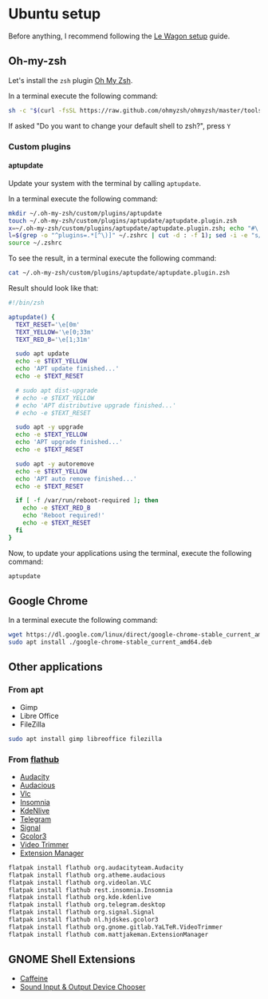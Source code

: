 # Ubuntu setup

Before anything, I recommend following the [Le Wagon setup](https://github.com/lewagon/setup/) guide.

## Oh-my-zsh

Let's install the `zsh` plugin [Oh My Zsh](https://ohmyz.sh/).

In a terminal execute the following command:

```bash
sh -c "$(curl -fsSL https://raw.github.com/ohmyzsh/ohmyzsh/master/tools/install.sh)"
```

If asked "Do you want to change your default shell to zsh?", press `Y`

### Custom plugins

#### aptupdate

Update your system with the terminal by calling `aptupdate`.

In a terminal execute the following command:

```bash
mkdir ~/.oh-my-zsh/custom/plugins/aptupdate
touch ~/.oh-my-zsh/custom/plugins/aptupdate/aptupdate.plugin.zsh
x=~/.oh-my-zsh/custom/plugins/aptupdate/aptupdate.plugin.zsh; echo "#\!/bin/zsh\n\naptupdate() {\n\tTEXT_RESET='\\\e[0m'\n\tTEXT_YELLOW='\\\e[0;33m'\n\tTEXT_RED_B='\\\e[1;31m'\n\n\tsudo apt update\n\techo -e \$TEXT_YELLOW\n\techo 'APT update finished...'\n\techo -e \$TEXT_RESET\n\n\t# sudo apt dist-upgrade\n\t# echo -e \$TEXT_YELLOW\n\t# echo 'APT distributive upgrade finished...'\n\t# echo -e \$TEXT_RESET\n\n\tsudo apt -y upgrade\n\techo -e \$TEXT_YELLOW\n\techo 'APT upgrade finished...'\n\techo -e \$TEXT_RESET\n\n\tsudo apt -y autoremove\n\techo -e \$TEXT_YELLOW\n\techo 'APT auto remove finished...'\n\techo -e \$TEXT_RESET\n\n\tif [ -f /var/run/reboot-required ]; then\n\t\techo -e \$TEXT_RED_B\n\t\techo 'Reboot required!'\n\t\techo -e \$TEXT_RESET\n\tfi\n}\n" >> "${=x}"
l=$(grep -o "^plugins=.*[^\)]" ~/.zshrc | cut -d : -f 1); sed -i -e "s/$l/$l aptupdate/g" ~/.zshrc
source ~/.zshrc
```

To see the result, in a terminal execute the following command:

```bash
cat ~/.oh-my-zsh/custom/plugins/aptupdate/aptupdate.plugin.zsh
```

Result should look like that:

```zsh
#!/bin/zsh

aptupdate() {
  TEXT_RESET='\e[0m'
  TEXT_YELLOW='\e[0;33m'
  TEXT_RED_B='\e[1;31m'

  sudo apt update
  echo -e $TEXT_YELLOW
  echo 'APT update finished...'
  echo -e $TEXT_RESET

  # sudo apt dist-upgrade
  # echo -e $TEXT_YELLOW
  # echo 'APT distributive upgrade finished...'
  # echo -e $TEXT_RESET

  sudo apt -y upgrade
  echo -e $TEXT_YELLOW
  echo 'APT upgrade finished...'
  echo -e $TEXT_RESET

  sudo apt -y autoremove
  echo -e $TEXT_YELLOW
  echo 'APT auto remove finished...'
  echo -e $TEXT_RESET

  if [ -f /var/run/reboot-required ]; then
    echo -e $TEXT_RED_B
    echo 'Reboot required!'
    echo -e $TEXT_RESET
  fi
}

```

Now, to update your applications using the terminal, execute the following command:

```bash
aptupdate
```

## Google Chrome

In a terminal execute the following command:

```bash
wget https://dl.google.com/linux/direct/google-chrome-stable_current_amd64.deb
sudo apt install ./google-chrome-stable_current_amd64.deb

```


## Other applications

### From apt

- Gimp
- Libre Office
- FileZilla

```bash
sudo apt install gimp libreoffice filezilla
```

### From [flathub](https://flathub.org/home)

- [Audacity](https://www.audacityteam.org/)
- [Audacious](https://audacious-media-player.org/)
- [Vlc](https://www.videolan.org/vlc/)
- [Insomnia](https://insomnia.rest/)
- [KdeNlive](https://kdenlive.org/en/)
- [Telegram](https://desktop.telegram.org/)
- [Signal](https://signal.org/)
- [Gcolor3](https://www.hjdskes.nl/projects/gcolor3/)
- [Video Trimmer](https://gitlab.gnome.org/YaLTeR/video-trimmer)
- [Extension Manager](https://github.com/mjakeman/extension-manager)

```bash
flatpak install flathub org.audacityteam.Audacity
flatpak install flathub org.atheme.audacious
flatpak install flathub org.videolan.VLC
flatpak install flathub rest.insomnia.Insomnia
flatpak install flathub org.kde.kdenlive
flatpak install flathub org.telegram.desktop
flatpak install flathub org.signal.Signal
flatpak install flathub nl.hjdskes.gcolor3
flatpak install flathub org.gnome.gitlab.YaLTeR.VideoTrimmer
flatpak install flathub com.mattjakeman.ExtensionManager
```

## GNOME Shell Extensions

- [Caffeine](https://extensions.gnome.org/extension/517/caffeine/)
- [Sound Input & Output Device Chooser](https://extensions.gnome.org/extension/906/sound-output-device-chooser/)
